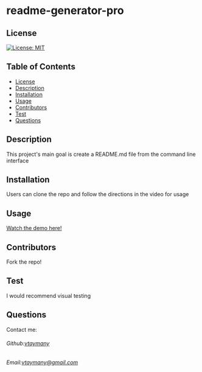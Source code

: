 # readme-generator-pro

## License

[![License: MIT](https://img.shields.io/badge/License-MIT-yellow.svg)](https://opensource.org/licenses/MIT)

## Table of Contents

- [License](#license)
- [Description](#description)
- [Installation](#installation)
- [Usage](#usage)
- [Contributors](#contributors)
- [Test](#test)
- [Questions](#questions)

## Description

This project's main goal is create a README.md file from the command line interface

## Installation

Users can clone the repo and follow the directions in the video for usage

## Usage

[Watch the demo here!](https://drive.google.com/file/d/1r5eQA72Lrf_wjO7rDWq86Z9riucGOIyu/view)

## Contributors

Fork the repo!

## Test

I would recommend visual testing

## Questions

Contact me:

###### Github:[vtaymany](https://github.com/vtaymany/)

###### Email:[vtaymany@gmail.com](vtaymany@gmail.com)
